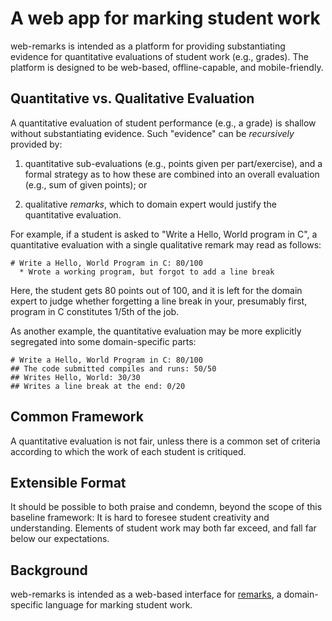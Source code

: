 # A web app for marking student work

web-remarks is intended as a platform for providing substantiating
evidence for quantitative evaluations of student work (e.g., grades).
The platform is designed to be web-based, offline-capable, and
mobile-friendly.

## Quantitative vs. Qualitative Evaluation

A quantitative evaluation of student performance (e.g., a grade) is
shallow without substantiating evidence. Such "evidence" can be
_recursively_ provided by:

1. quantitative sub-evaluations (e.g., points given per
part/exercise), and a formal strategy as to how these are combined
into an overall evaluation (e.g., sum of given points); or

2. qualitative _remarks_, which to domain expert would justify the
quantitative evaluation.

For example, if a student is asked to "Write a Hello, World program in
C", a quantitative evaluation with a single qualitative remark may
read as follows:

```
# Write a Hello, World Program in C: 80/100
  * Wrote a working program, but forgot to add a line break
```

Here, the student gets 80 points out of 100, and it is left for the
domain expert to judge whether forgetting a line break in your,
presumably first, program in C constitutes 1/5th of the job.

As another example, the quantitative evaluation may be more explicitly
segregated into some domain-specific parts:

```
# Write a Hello, World Program in C: 80/100
## The code submitted compiles and runs: 50/50
## Writes Hello, World: 30/30
## Writes a line break at the end: 0/20
```

## Common Framework

A quantitative evaluation is not fair, unless there is a common set of
criteria according to which the work of each student is critiqued.

## Extensible Format

It should be possible to both praise and condemn, beyond the scope of
this baseline framework: It is hard to foresee student creativity and
understanding. Elements of student work may both far exceed, and fall
far below our expectations.

## Background

web-remarks is intended as a web-based interface for
[remarks](https://github.com/DIKU-EDU/remarks), a domain-specific
language for marking student work.
